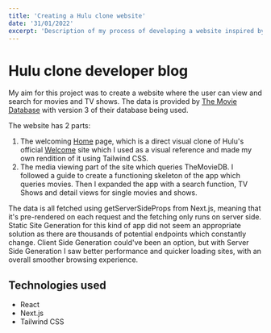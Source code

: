 ```yaml
---
title: 'Creating a Hulu clone website'
date: '31/01/2022'
excerpt: 'Description of my process of developing a website inspired by Hulu.'
---
```


# Hulu clone developer blog

My aim for this project was to create a website where the user can view and search for movies and TV shows. The data is provided by [The Movie Database](https://www.themoviedb.org/) with version 3 of their database being used.

The website has 2 parts:

1. The welcoming [Home](https://hulu-clone-rho-ten.vercel.app/home) page, which is a direct visual clone of Hulu's official [Welcome](https://www.hulu.com/welcome) site which I used as a visual reference and made my own rendition of it using Tailwind CSS.
2. The media viewing part of the site which queries TheMovieDB. I followed a guide to create a functioning skeleton of the app which queries movies. Then I expanded the app with a search function, TV Shows and detail views for single movies and shows.

The data is all fetched using getServerSideProps from Next.js, meaning that it's pre-rendered on each request and the fetching only runs on server side. Static Site Generation for this kind of app did not seem an appropriate solution as there are thousands of potential endpoints which constantly change. Client Side Generation could've been an option, but with Server Side Generation I saw better performance and quicker loading sites, with an overall smoother browsing experience.

## Technologies used

- React
- Next.js
- Tailwind CSS
